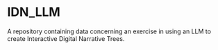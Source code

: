 # IDN_LLM
A repository containing data concerning an exercise in using an LLM to create Interactive Digital Narrative Trees.
